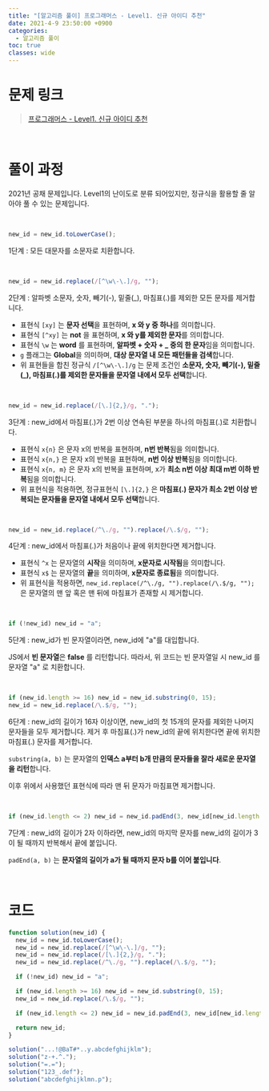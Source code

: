 ```yaml
---
title: "[알고리즘 풀이] 프로그래머스 - Level1. 신규 아이디 추천"
date: 2021-4-9 23:50:00 +0900
categories:
  - 알고리즘 풀이
toc: true
classes: wide
---
```


# 문제 링크

> [프로그래머스 - Level1. 신규 아이디 추천](https://programmers.co.kr/learn/courses/30/lessons/72410)

<br>

# 풀이 과정

2021년 공채 문제입니다. Level1의 난이도로 분류 되어있지만, 정규식을 활용할 줄 알아야 풀 수 있는 문제입니다.

<br>

```jsx
new_id = new_id.toLowerCase();
```

1단계 : 모든 대문자를 소문자로 치환합니다.

<br>

```jsx
new_id = new_id.replace(/[^\w\-\.]/g, "");
```

2단계 : 알파벳 소문자, 숫자, 빼기(-), 밑줄(\_), 마침표(.)를 제외한 모든 문자를 제거합니다.

- 표현식 `[xy]` 는 **문자 선택**을 표현하며, **x 와 y 중 하나**를 의미합니다.
- 표현식 `[^xy]` 는 **not** 을 표현하며, **x 와 y를 제외한 문자**를 의미합니다.
- 표현식 `\w` 는 **word** 를 표현하며, **알파벳 + 숫자 + \_ 중의 한 문자**임을 의미합니다.
- `g` 플래그는 **Global**을 의미하며, **대상 문자열 내 모든 패턴들을 검색**합니다.
- 위 표현들을 합친 정규식 `/[^\w\-\.]/g` 는 문제 조건인 **소문자, 숫자, 빼기(-), 밑줄(\_), 마침표(.)를 제외한 문자들을 문자열 내에서 모두 선택**합니다.

<br>

```jsx
new_id = new_id.replace(/[\.]{2,}/g, ".");
```

3단계 : new_id에서 마침표(.)가 2번 이상 연속된 부분을 하나의 마침표(.)로 치환합니다.

- 표현식 `x{n}` 은 문자 x의 반복을 표현하며, **n번 반복**됨을 의미합니다.
- 표현식 `x{n,}` 은 문자 x의 반복을 표현하며, **n번 이상 반복**됨을 의미합니다.
- 표현식 `x{n, m}` 은 문자 x의 반복을 표현하며, x가 **최소 n번 이상 최대 m번 이하 반복**됨을 의미합니다.
- 위 표현식을 적용하면, 정규표현식 `[\.]{2,}` 은 **마침표(.) 문자가 최소 2번 이상 반복되는 문자들을 문자열 내에서 모두 선택**합니다.

<br>

```jsx
new_id = new_id.replace(/^\./g, "").replace(/\.$/g, "");
```

4단계 : new_id에서 마침표(.)가 처음이나 끝에 위치한다면 제거합니다.

- 표현식 `^x` 는 문자열의 **시작**을 의미하며, **x문자로 시작됨**을 의미합니다.
- 표현식 `x$` 는 문자열의 **끝**을 의미하며, **x문자로 종료됨**을 의미합니다.
- 위 표현식을 적용하면, `new_id.replace(/^\./g, "").replace(/\.$/g, "");` 은 문자열의 맨 앞 혹은 맨 뒤에 마침표가 존재할 시 제거합니다.

<br>

```jsx
if (!new_id) new_id = "a";
```

5단계 : new_id가 빈 문자열이라면, new_id에 "a"를 대입합니다.

JS에서 **빈 문자열**은 **false** 를 리턴합니다. 따라서, 위 코드는 빈 문자열일 시 new_id 를 문자열 "a" 로 치환합니다.

<br>

```jsx
if (new_id.length >= 16) new_id = new_id.substring(0, 15);
new_id = new_id.replace(/\.$/g, "");
```

6단계 : new_id의 길이가 16자 이상이면, new_id의 첫 15개의 문자를 제외한 나머지 문자들을 모두 제거합니다. 제거 후 마침표(.)가 new_id의 끝에 위치한다면 끝에 위치한 마침표(.) 문자를 제거합니다.

`substring(a, b)` 는 문자열의 **인덱스 a부터 b개 만큼의 문자들을 잘라 새로운 문자열을 리턴**합니다.

이후 위에서 사용했던 표현식에 따라 맨 뒤 문자가 마침표면 제거합니다.

<br>

```jsx
if (new_id.length <= 2) new_id = new_id.padEnd(3, new_id[new_id.length - 1]);
```

7단계 : new_id의 길이가 2자 이하라면, new_id의 마지막 문자를 new_id의 길이가 3이 될 때까지 반복해서 끝에 붙입니다.

`padEnd(a, b)` 는 **문자열의 길이가 a가 될 때까지 문자 b를 이어 붙입니다**.

<br>

# 코드

```jsx
function solution(new_id) {
  new_id = new_id.toLowerCase();
  new_id = new_id.replace(/[^\w\-\.]/g, "");
  new_id = new_id.replace(/[\.]{2,}/g, ".");
  new_id = new_id.replace(/^\./g, "").replace(/\.$/g, "");

  if (!new_id) new_id = "a";

  if (new_id.length >= 16) new_id = new_id.substring(0, 15);
  new_id = new_id.replace(/\.$/g, "");

  if (new_id.length <= 2) new_id = new_id.padEnd(3, new_id[new_id.length - 1]);

  return new_id;
}

solution("...!@BaT#*..y.abcdefghijklm");
solution("z-+.^.");
solution("=.=");
solution("123_.def");
solution("abcdefghijklmn.p");
```
